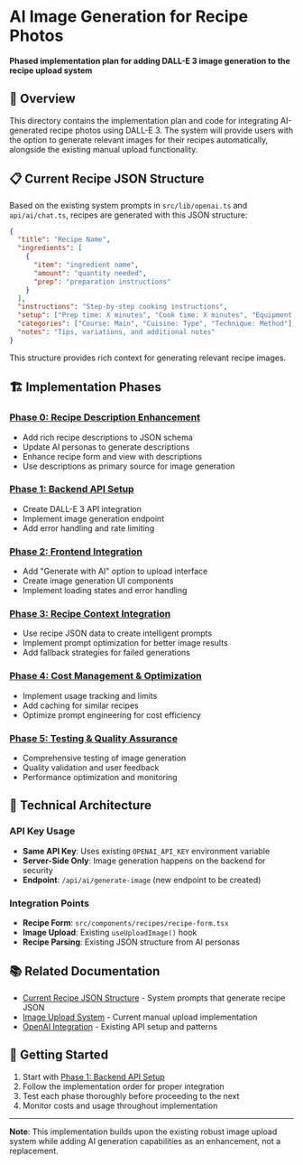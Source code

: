 # AI Image Generation for Recipe Photos

**Phased implementation plan for adding DALL-E 3 image generation to the recipe upload system**

## 🎯 Overview

This directory contains the implementation plan and code for integrating AI-generated recipe photos using DALL-E 3. The system will provide users with the option to generate relevant images for their recipes automatically, alongside the existing manual upload functionality.

## 📋 Current Recipe JSON Structure

Based on the existing system prompts in `src/lib/openai.ts` and `api/ai/chat.ts`, recipes are generated with this JSON structure:

```json
{
  "title": "Recipe Name",
  "ingredients": [
    {
      "item": "ingredient name",
      "amount": "quantity needed", 
      "prep": "preparation instructions"
    }
  ],
  "instructions": "Step-by-step cooking instructions",
  "setup": ["Prep time: X minutes", "Cook time: X minutes", "Equipment needed"],
  "categories": ["Course: Main", "Cuisine: Type", "Technique: Method"],
  "notes": "Tips, variations, and additional notes"
}
```

This structure provides rich context for generating relevant recipe images.

## 🏗️ Implementation Phases

### [Phase 0: Recipe Description Enhancement](./PHASE-0-RECIPE-DESCRIPTION-ENHANCEMENT.md)
- Add rich recipe descriptions to JSON schema
- Update AI personas to generate descriptions
- Enhance recipe form and view with descriptions
- Use descriptions as primary source for image generation

### [Phase 1: Backend API Setup](./PHASE-1-BACKEND-API.md)
- Create DALL-E 3 API integration
- Implement image generation endpoint
- Add error handling and rate limiting

### [Phase 2: Frontend Integration](./PHASE-2-FRONTEND-INTEGRATION.md)
- Add "Generate with AI" option to upload interface
- Create image generation UI components
- Implement loading states and error handling

### [Phase 3: Recipe Context Integration](./PHASE-3-RECIPE-CONTEXT.md)
- Use recipe JSON data to create intelligent prompts
- Implement prompt optimization for better image results
- Add fallback strategies for failed generations

### [Phase 4: Cost Management & Optimization](./PHASE-4-COST-MANAGEMENT.md)
- Implement usage tracking and limits
- Add caching for similar recipes
- Optimize prompt engineering for cost efficiency

### [Phase 5: Testing & Quality Assurance](./PHASE-5-TESTING.md)
- Comprehensive testing of image generation
- Quality validation and user feedback
- Performance optimization and monitoring

## 🔧 Technical Architecture

### API Key Usage
- **Same API Key**: Uses existing `OPENAI_API_KEY` environment variable
- **Server-Side Only**: Image generation happens on the backend for security
- **Endpoint**: `/api/ai/generate-image` (new endpoint to be created)

### Integration Points
- **Recipe Form**: `src/components/recipes/recipe-form.tsx`
- **Image Upload**: Existing `useUploadImage()` hook
- **Recipe Parsing**: Existing JSON structure from AI personas

## 📚 Related Documentation

- [Current Recipe JSON Structure](../../lib/openai.ts) - System prompts that generate recipe JSON
- [Image Upload System](../../pages/recipes/recipe-image-update.md) - Current manual upload implementation
- [OpenAI Integration](../../workflows/openai-integration-flow.md) - Existing API setup and patterns

## 🚀 Getting Started

1. Start with [Phase 1: Backend API Setup](./PHASE-1-BACKEND-API.md)
2. Follow the implementation order for proper integration
3. Test each phase thoroughly before proceeding to the next
4. Monitor costs and usage throughout implementation

---

**Note**: This implementation builds upon the existing robust image upload system while adding AI generation capabilities as an enhancement, not a replacement.
